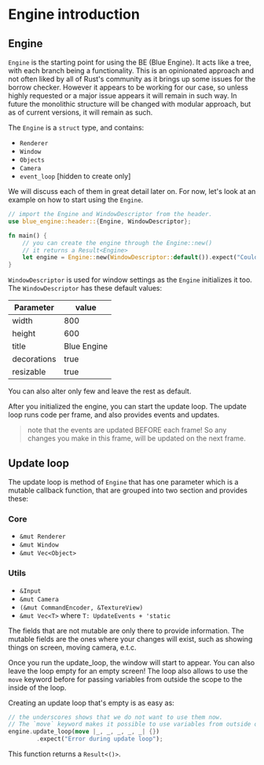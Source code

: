 # Engine introduction

## Engine

`Engine` is the starting point for using the BE (Blue Engine). It acts like a tree, with each branch being a functionality. This is an opinionated approach and not often liked by all of Rust's community as it brings up some issues for the borrow checker. However  it appears to be working for our case, so unless highly requested or a major issue appears it will remain in such way. In future the monolithic structure will be changed with modular approach, but as of current versions, it will remain as such.

The `Engine` is a `struct` type, and contains:

* `Renderer`
* `Window`
* `Objects`
* `Camera`
* `event_loop` [hidden to create only]

We will discuss each of them in great detail later on. For now, let's look at an example on how to start using the `Engine`.

```rust
// import the Engine and WindowDescriptor from the header.
use blue_engine::header::{Engine, WindowDescriptor};

fn main() {
    // you can create the engine through the Engine::new()
    // it returns a Result<Engine>
    let engine = Engine::new(WindowDescriptor::default()).expect("Couldn't create the engine");
}
```

`WindowDescriptor` is used for window settings as the `Engine` initializes it too. The `WindowDescriptor` has these default values:

Parameter | value
--------- | -----
width | 800
height | 600
title | Blue Engine
decorations | true
resizable | true

You can also alter only few and leave the rest as default.

After you initialized the engine, you can start the update loop. The update loop runs code per frame, and also provides events and updates.

> note that the events are updated BEFORE each frame! So any changes you make in this frame, will be updated on the next frame.

## Update loop

The update loop is method of `Engine` that has one parameter which is a mutable callback function, that are grouped into two section and provides these:

### Core

* `&mut Renderer`
* `&mut Window`
* `&mut Vec<Object>`

### Utils

* `&Input`
* `&mut Camera`
* `(&mut CommandEncoder, &TextureView)`
* `&mut Vec<T>` where `T: UpdateEvents + 'static`
  
The fields that are not mutable are only there to provide information. The mutable fields are the ones where your changes will exist, such as showing things on screen, moving camera, e.t.c.

Once you run the update_loop, the window will start to appear. You can also leave the loop empty for an empty screen! The loop also allows to use the `move` keyword before for passing variables from outside the scope to the inside of the loop.

Creating an update loop that's empty is as easy as:

```rust
// the underscores shows that we do not want to use them now.
// The `move` keyword makes it possible to use variables from outside of the loop scope.
engine.update_loop(move |_, _, _, _, _| {})
        .expect("Error during update loop");
```

This function returns a `Result<()>`.
